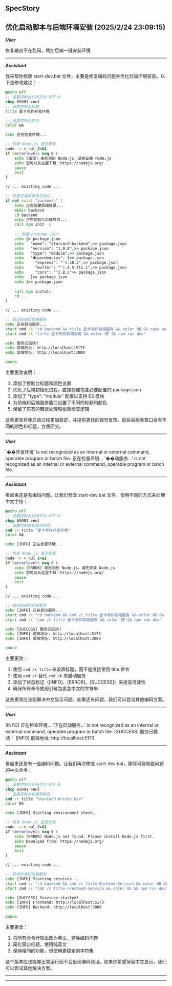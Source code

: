 ## SpecStory

## 优化启动脚本与后端环境安装 (2025/2/24 23:09:15)

_**User**_

修复输出不在乱码，增加后端一键安装环境

---

_**Assistant**_

我来帮你修改 start-dev.bat 文件，主要是修复编码问题并优化后端环境安装。以下是修改建议：

```batch:start-dev.bat
@echo off
:: 设置控制台代码页为 UTF-8
chcp 65001 >nul
:: 设置控制台标题
title 星卡写作开发环境

:: 设置控制台颜色
color 0A

echo 正在检查环境...

:: 检查 Node.js 是否安装
node -v > nul 2>&1
if %errorlevel% neq 0 (
    echo [错误] 未检测到 Node.js，请先安装 Node.js
    echo 您可以从这里下载：https://nodejs.org/
    pause
    exit
)

// ... existing code ...

:: 检查后端目录是否存在
if not exist "backend\" (
    echo 正在创建后端目录...
    mkdir backend
    cd backend
    echo 正在初始化后端项目...
    call npm init -y
    
    :: 创建 package.json
    echo {> package.json
    echo   "name": "starcard-backend",>> package.json
    echo   "version": "1.0.0",>> package.json
    echo   "type": "module",>> package.json
    echo   "dependencies": {>> package.json
    echo     "express": "^4.18.2",>> package.json
    echo     "multer": "^1.4.5-lts.1",>> package.json
    echo     "cors": "^2.8.5">> package.json
    echo   }>> package.json
    echo }>> package.json
    
    call npm install
    cd ..
)

// ... existing code ...

:: 启动前端和后端服务
echo 正在启动服务...
start cmd /k "cd backend && title 星卡写作后端服务 && color 0B && node server.js"
start cmd /k "title 星卡写作前端服务 && color 0E && npm run dev"

echo 服务已启动！
echo 前端地址: http://localhost:5173
echo 后端地址: http://localhost:3000

pause
```

主要更改说明：
1. 添加了控制台标题和颜色设置
2. 优化了后端初始化过程，直接创建包含必要配置的 package.json
3. 添加了 "type": "module" 配置以支持 ES 模块
4. 为前端和后端服务窗口设置了不同的标题和颜色
5. 保留了原有的错误处理和依赖检查逻辑

这些更改将使启动过程更加稳定，并提供更好的视觉反馈。前后端服务窗口会有不同的颜色和标题，方便区分。

---

_**User**_

'��开发环境' is not recognized as an internal or external command,
operable program or batch file.
正在检查环境...
'��动服务...' is not recognized as an internal or external command,
operable program or batch file.

---

_**Assistant**_

看起来还是有编码问题。让我们修改 start-dev.bat 文件，使用不同的方式来处理中文字符：

```batch:start-dev.bat
@echo off
:: 设置控制台代码页为 UTF-8
chcp 65001 >nul
:: 设置控制台标题和颜色
cmd /c title "星卡写作开发环境"
color 0A

echo [INFO] 正在检查环境...

:: 检查 Node.js 是否安装
node -v > nul 2>&1
if %errorlevel% neq 0 (
    echo [ERROR] 未检测到 Node.js，请先安装 Node.js
    echo 您可以从这里下载：https://nodejs.org/
    pause
    exit
)

// ... existing code ...

:: 启动前端和后端服务
echo [INFO] 正在启动服务...
start cmd /c "cd backend && cmd /c title 星卡写作后端服务 && color 0B && node server.js"
start cmd /c "cmd /c title 星卡写作前端服务 && color 0E && npm run dev"

echo [SUCCESS] 服务已启动！
echo [INFO] 前端地址: http://localhost:5173
echo [INFO] 后端地址: http://localhost:3000

pause
```

主要更改：
1. 使用 `cmd /c title` 来设置标题，而不是直接使用 title 命令
2. 使用 `cmd /c` 替代 `cmd /k` 来启动服务
3. 添加了状态标记（[INFO]、[ERROR]、[SUCCESS]）来提高可读性
4. 确保所有命令使用引号包裹含中文的字符串

这些更改应该能解决中文显示问题。如果还有问题，我们可以尝试其他编码方案。

---

_**User**_

[INFO] 正在检查环境...
'正在启动服务...' is not recognized as an internal or external command,
operable program or batch file.
[SUCCESS] 服务已启动！
[INFO] 前端地址: http://localhost:5173

---

_**Assistant**_

看起来还是有一些编码问题。让我们再次修改 start-dev.bat，移除可能导致问题的中文命令：

```batch:start-dev.bat
@echo off
:: 设置控制台代码页为 UTF-8
chcp 65001 >nul
:: 设置控制台标题和颜色
cmd /c title "StarCard Writer Dev"
color 0A

echo [INFO] Starting environment check...

:: 检查 Node.js 是否安装
node -v > nul 2>&1
if %errorlevel% neq 0 (
    echo [ERROR] Node.js not found. Please install Node.js first.
    echo Download from: https://nodejs.org/
    pause
    exit
)

// ... existing code ...

:: 启动前端和后端服务
echo [INFO] Starting services...
start cmd /c "cd backend && cmd /c title Backend-Service && color 0B && node server.js"
start cmd /c "cmd /c title Frontend-Service && color 0E && npm run dev"

echo [SUCCESS] Services started!
echo [INFO] Frontend: http://localhost:5173
echo [INFO] Backend: http://localhost:3000

pause
```

主要更改：
1. 将所有命令行输出改为英文，避免编码问题
2. 简化窗口标题，使用纯英文
3. 保持相同的功能，但使用更稳定的字符集

这个版本应该能够正常运行而不会出现编码错误。如果你希望保留中文显示，我们可以尝试其他解决方案。

---



---

